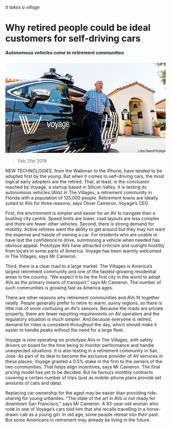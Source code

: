 ###### It takes a village

# Why retired people could be ideal customers for self-driving cars 

##### Autonomous vehicles come to retirement communities 

![image](images/20190223_WBP005_0.jpg) 

> Feb 21st 2019 

NEW TECHNOLOGIES, from the Walkman to the iPhone, have tended to be adopted first by the young. But when it comes to self-driving cars, the most logical early adopters are the retired. That, at least, is the conclusion reached by Voyage, a startup based in Silicon Valley. It is testing its autonomous vehicles (AVs) in The Villages, a retirement community in Florida with a population of 125,000 people. Retirement towns are ideally suited to AVs for three reasons, says Oliver Cameron, Voyage’s CEO. 

First, the environment is simpler and easier for an AV to navigate than a bustling city centre. Speed limits are lower, road layouts are less complex and there are fewer other vehicles. Second, there is strong demand for mobility. Active retirees want the ability to get around but they may not want the expense and hassle of owning a car. For residents who are unable or have lost the confidence to drive, summoning a vehicle when needed has obvious appeal. Prototype AVs have attracted criticism and outright hostility from locals in some parts of America. Voyage has been warmly welcomed in The Villages, says Mr Cameron. 

Third, there is a clear road to a large market. The Villages is America’s largest retirement community and one of the fastest-growing residential areas in the country. “We expect it to be the first city in the world to adopt AVs as the primary means of transport,” says Mr Cameron. The number of such communities is growing fast as America ages. 

There are other reasons why retirement communities and AVs fit together neatly. People generally prefer to retire to warm, sunny regions, so there is little risk of snow confusing an AV’s sensors. Because the roads are private property, there are fewer reporting requirements on AV operators and the regulatory situation is much simpler. And because everyone is retired, demand for rides is consistent throughout the day, which should make it easier to handle peaks without the need for a large fleet. 

Voyage is now operating six prototype AVs in The Villages, with safety drivers on board for the time being to monitor performance and handle unexpected situations. It is also testing in a retirement community in San Jose. As part of its deal to become the exclusive provider of AV services in these places, Voyage granted a 0.5% stake in the firm to the owners of the two communities. That helps align incentives, says Mr Cameron. The final pricing model has yet to be decided. But he favours monthly contracts covering a certain number of trips (just as mobile-phone plans provide set amounts of calls and data). 

Replacing car ownership for the aged may be easier than providing ride-sharing for young urbanites. “The state of the art in AVs is not ready for downtown San Francisco,” says Mr Cameron. A 93-year-old woman who rode in one of Voyage’s cars told him that she recalls travelling in a horse-drawn cab as a young girl. In old age, some people retreat into their past. But some Americans in retirement may already be living in the future. 

